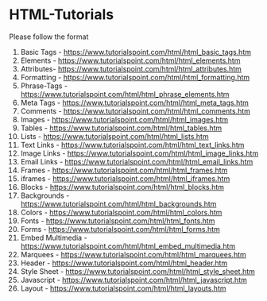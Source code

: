 # HTML-Tutorials
Please follow the format

1. Basic Tags - https://www.tutorialspoint.com/html/html_basic_tags.htm
2. Elements - https://www.tutorialspoint.com/html/html_elements.htm
3. Attributes- https://www.tutorialspoint.com/html/html_attributes.htm
4. Formatting - https://www.tutorialspoint.com/html/html_formatting.htm
5. Phrase-Tags - https://www.tutorialspoint.com/html/html_phrase_elements.htm
6. Meta Tags - https://www.tutorialspoint.com/html/html_meta_tags.htm
7. Comments - https://www.tutorialspoint.com/html/html_comments.htm
8. Images - https://www.tutorialspoint.com/html/html_images.htm
9. Tables - https://www.tutorialspoint.com/html/html_tables.htm
10. Lists - https://www.tutorialspoint.com/html/html_lists.htm
11. Text Links - https://www.tutorialspoint.com/html/html_text_links.htm
12. Image Links - https://www.tutorialspoint.com/html/html_image_links.htm
13. Email Links - https://www.tutorialspoint.com/html/html_email_links.htm
14. Frames - https://www.tutorialspoint.com/html/html_frames.htm
15. iframes - https://www.tutorialspoint.com/html/html_iframes.htm
16. Blocks - https://www.tutorialspoint.com/html/html_blocks.htm
17. Backgrounds - https://www.tutorialspoint.com/html/html_backgrounds.htm
18. Colors - https://www.tutorialspoint.com/html/html_colors.htm
19. Fonts - https://www.tutorialspoint.com/html/html_fonts.htm
20. Forms - https://www.tutorialspoint.com/html/html_forms.htm
21. Embed Multimedia  - https://www.tutorialspoint.com/html/html_embed_multimedia.htm
22. Marquees - https://www.tutorialspoint.com/html/html_marquees.htm
23. Header - https://www.tutorialspoint.com/html/html_header.htm
24. Style Sheet - https://www.tutorialspoint.com/html/html_style_sheet.htm
25. Javascript - https://www.tutorialspoint.com/html/html_javascript.htm 
26. Layout - https://www.tutorialspoint.com/html/html_layouts.htm

